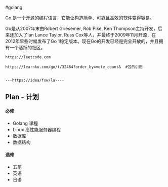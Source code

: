 #golang

Go 是一个开源的编程语言，它能让构造简单、可靠且高效的软件变得容易。

Go是从2007年末由Robert Griesemer, Rob Pike, Ken Thompson主持开发，后来还加入了Ian Lance Taylor, Russ Cox等人，并最终于2009年11月开源，在2012年早些时候发布了Go 1稳定版本。现在Go的开发已经是完全开放的，并且拥有一个活跃的社区。


    https://leetcode.com

    https://learnku.com/go/t/32464?order_by=vote_count&  #包的引用

	
	---https://idea/fxw/la----


## Plan - 计划 ##

#### 必修 ####

- Golang 课程
- Linux 高性能服务器编程
- 数据库
- 数据结构

#### 选修 ####

- 五笔
- 英语
- 日语
